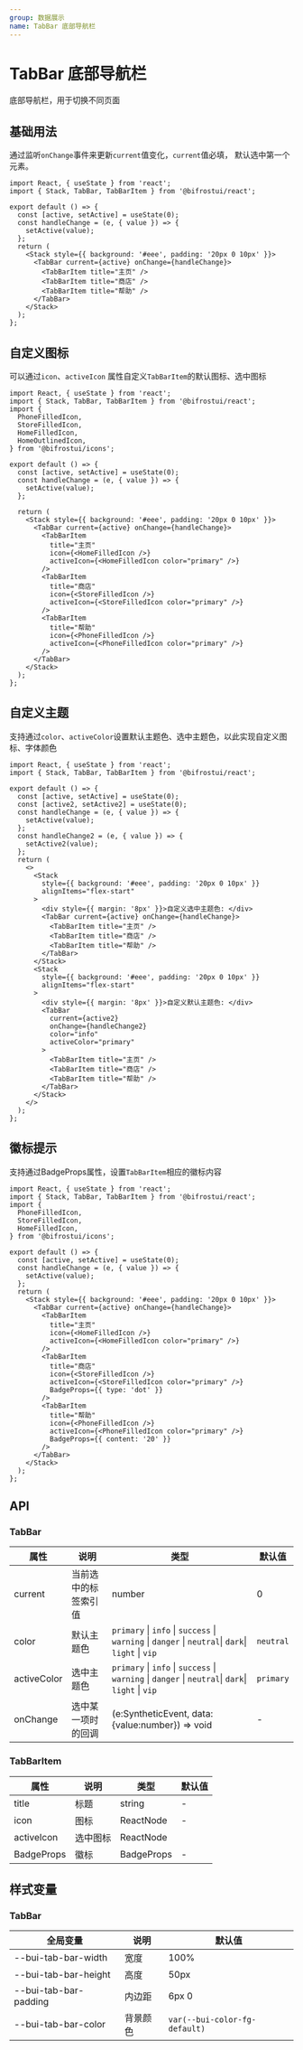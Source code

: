 ```yaml
---
group: 数据展示
name: TabBar 底部导航栏
---
```


# TabBar 底部导航栏

底部导航栏，用于切换不同页面

## 基础用法

通过监听`onChange`事件来更新`current`值变化，`current`值必填， 默认选中第一个元素。

```tsx
import React, { useState } from 'react';
import { Stack, TabBar, TabBarItem } from '@bifrostui/react';

export default () => {
  const [active, setActive] = useState(0);
  const handleChange = (e, { value }) => {
    setActive(value);
  };
  return (
    <Stack style={{ background: '#eee', padding: '20px 0 10px' }}>
      <TabBar current={active} onChange={handleChange}>
        <TabBarItem title="主页" />
        <TabBarItem title="商店" />
        <TabBarItem title="帮助" />
      </TabBar>
    </Stack>
  );
};
```

## 自定义图标

可以通过`icon`、`activeIcon` 属性自定义`TabBarItem`的默认图标、选中图标

```tsx
import React, { useState } from 'react';
import { Stack, TabBar, TabBarItem } from '@bifrostui/react';
import {
  PhoneFilledIcon,
  StoreFilledIcon,
  HomeFilledIcon,
  HomeOutlinedIcon,
} from '@bifrostui/icons';

export default () => {
  const [active, setActive] = useState(0);
  const handleChange = (e, { value }) => {
    setActive(value);
  };

  return (
    <Stack style={{ background: '#eee', padding: '20px 0 10px' }}>
      <TabBar current={active} onChange={handleChange}>
        <TabBarItem
          title="主页"
          icon={<HomeFilledIcon />}
          activeIcon={<HomeFilledIcon color="primary" />}
        />
        <TabBarItem
          title="商店"
          icon={<StoreFilledIcon />}
          activeIcon={<StoreFilledIcon color="primary" />}
        />
        <TabBarItem
          title="帮助"
          icon={<PhoneFilledIcon />}
          activeIcon={<PhoneFilledIcon color="primary" />}
        />
      </TabBar>
    </Stack>
  );
};
```

## 自定义主题

支持通过`color`、`activeColor`设置默认主题色、选中主题色，以此实现自定义图标、字体颜色

```tsx
import React, { useState } from 'react';
import { Stack, TabBar, TabBarItem } from '@bifrostui/react';

export default () => {
  const [active, setActive] = useState(0);
  const [active2, setActive2] = useState(0);
  const handleChange = (e, { value }) => {
    setActive(value);
  };
  const handleChange2 = (e, { value }) => {
    setActive2(value);
  };
  return (
    <>
      <Stack
        style={{ background: '#eee', padding: '20px 0 10px' }}
        alignItems="flex-start"
      >
        <div style={{ margin: '8px' }}>自定义选中主题色: </div>
        <TabBar current={active} onChange={handleChange}>
          <TabBarItem title="主页" />
          <TabBarItem title="商店" />
          <TabBarItem title="帮助" />
        </TabBar>
      </Stack>
      <Stack
        style={{ background: '#eee', padding: '20px 0 10px' }}
        alignItems="flex-start"
      >
        <div style={{ margin: '8px' }}>自定义默认主题色: </div>
        <TabBar
          current={active2}
          onChange={handleChange2}
          color="info"
          activeColor="primary"
        >
          <TabBarItem title="主页" />
          <TabBarItem title="商店" />
          <TabBarItem title="帮助" />
        </TabBar>
      </Stack>
    </>
  );
};
```

## 徽标提示

支持通过BadgeProps属性，设置`TabBarItem`相应的徽标内容

```tsx
import React, { useState } from 'react';
import { Stack, TabBar, TabBarItem } from '@bifrostui/react';
import {
  PhoneFilledIcon,
  StoreFilledIcon,
  HomeFilledIcon,
} from '@bifrostui/icons';

export default () => {
  const [active, setActive] = useState(0);
  const handleChange = (e, { value }) => {
    setActive(value);
  };
  return (
    <Stack style={{ background: '#eee', padding: '20px 0 10px' }}>
      <TabBar current={active} onChange={handleChange}>
        <TabBarItem
          title="主页"
          icon={<HomeFilledIcon />}
          activeIcon={<HomeFilledIcon color="primary" />}
        />
        <TabBarItem
          title="商店"
          icon={<StoreFilledIcon />}
          activeIcon={<StoreFilledIcon color="primary" />}
          BadgeProps={{ type: 'dot' }}
        />
        <TabBarItem
          title="帮助"
          icon={<PhoneFilledIcon />}
          activeIcon={<PhoneFilledIcon color="primary" />}
          BadgeProps={{ content: '20' }}
        />
      </TabBar>
    </Stack>
  );
};
```

## API

### TabBar

| 属性        | 说明                 | 类型                                                                                               | 默认值    |
| ----------- | -------------------- | -------------------------------------------------------------------------------------------------- | --------- |
| current     | 当前选中的标签索引值 | number                                                                                             | 0         |
| color       | 默认主题色           | `primary` \| `info` \| `success` \| `warning` \| `danger` \| `neutral`\| `dark`\| `light` \| `vip` | `neutral` |
| activeColor | 选中主题色           | `primary` \| `info` \| `success` \| `warning` \| `danger` \| `neutral`\| `dark`\| `light` \| `vip` | `primary` |
| onChange    | 选中某一项时的回调   | (e:SyntheticEvent, data:{value:number}) => void                                                    | -         |

### TabBarItem

| 属性       | 说明     | 类型       | 默认值 |
| ---------- | -------- | ---------- | ------ |
| title      | 标题     | string     | -      |
| icon       | 图标     | ReactNode  | -      |
| activeIcon | 选中图标 | ReactNode  |
| BadgeProps | 徽标     | BadgeProps | -      |

## 样式变量

### TabBar

| 全局变量              | 说明     | 默认值                        |
| --------------------- | -------- | ----------------------------- |
| --bui-tab-bar-width   | 宽度     | 100%                          |
| --bui-tab-bar-height  | 高度     | 50px                          |
| --bui-tab-bar-padding | 内边距   | 6px 0                         |
| --bui-tab-bar-color   | 背景颜色 | `var(--bui-color-fg-default)` |
